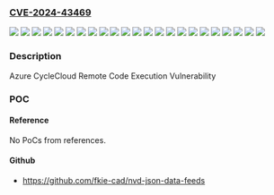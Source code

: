 ### [CVE-2024-43469](https://cve.mitre.org/cgi-bin/cvename.cgi?name=CVE-2024-43469)
![](https://img.shields.io/static/v1?label=Product&message=Azure%20CycleCloud%208.0.0&color=blue)
![](https://img.shields.io/static/v1?label=Product&message=Azure%20CycleCloud%208.0.1&color=blue)
![](https://img.shields.io/static/v1?label=Product&message=Azure%20CycleCloud%208.0.2&color=blue)
![](https://img.shields.io/static/v1?label=Product&message=Azure%20CycleCloud%208.1.0&color=blue)
![](https://img.shields.io/static/v1?label=Product&message=Azure%20CycleCloud%208.1.1&color=blue)
![](https://img.shields.io/static/v1?label=Product&message=Azure%20CycleCloud%208.2.0&color=blue)
![](https://img.shields.io/static/v1?label=Product&message=Azure%20CycleCloud%208.2.1&color=blue)
![](https://img.shields.io/static/v1?label=Product&message=Azure%20CycleCloud%208.2.2&color=blue)
![](https://img.shields.io/static/v1?label=Product&message=Azure%20CycleCloud%208.3.0&color=blue)
![](https://img.shields.io/static/v1?label=Product&message=Azure%20CycleCloud%208.4.0&color=blue)
![](https://img.shields.io/static/v1?label=Product&message=Azure%20CycleCloud%208.4.1&color=blue)
![](https://img.shields.io/static/v1?label=Product&message=Azure%20CycleCloud%208.4.2&color=blue)
![](https://img.shields.io/static/v1?label=Product&message=Azure%20CycleCloud%208.5.0&color=blue)
![](https://img.shields.io/static/v1?label=Product&message=Azure%20CycleCloud%208.6.0&color=blue)
![](https://img.shields.io/static/v1?label=Product&message=Azure%20CycleCloud&color=blue)
![](https://img.shields.io/static/v1?label=Version&message=8.0.0%3C%208.6.4%20&color=brighgreen)
![](https://img.shields.io/static/v1?label=Version&message=8.1.0%3C%208.6.4%20&color=brighgreen)
![](https://img.shields.io/static/v1?label=Version&message=8.2.0%3C%208.6.4%20&color=brighgreen)
![](https://img.shields.io/static/v1?label=Version&message=8.3.0%3C%208.6.4%20&color=brighgreen)
![](https://img.shields.io/static/v1?label=Version&message=8.4.0%3C%208.6.4%20&color=brighgreen)
![](https://img.shields.io/static/v1?label=Version&message=8.5.0%3C%208.6.4%20&color=brighgreen)
![](https://img.shields.io/static/v1?label=Version&message=8.6.0%3C%208.6.4%20&color=brighgreen)
![](https://img.shields.io/static/v1?label=Vulnerability&message=CWE-94%3A%20Improper%20Control%20of%20Generation%20of%20Code%20('Code%20Injection')&color=brighgreen)

### Description

Azure CycleCloud Remote Code Execution Vulnerability

### POC

#### Reference
No PoCs from references.

#### Github
- https://github.com/fkie-cad/nvd-json-data-feeds

